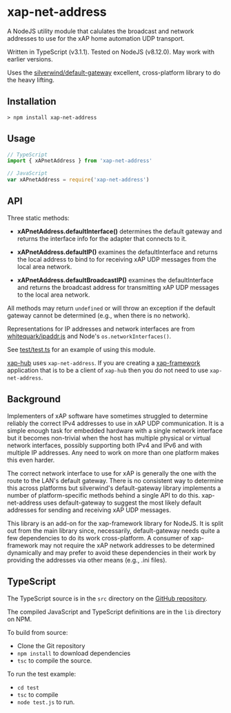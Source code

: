 # xap-net-address
A NodeJS utility module that calulates the broadcast and network addresses to use for the xAP home automation UDP transport.

Written in TypeScript (v3.1.1). Tested on NodeJS (v8.12.0). May work with earlier versions.

Uses the [silverwind/default-gateway](https://github.com/silverwind/default-gateway) excellent, cross-platform library to do the heavy lifting.

## Installation

```shell
> npm install xap-net-address
```

## Usage

```typescript
// TypeScript
import { xAPnetAddress } from 'xap-net-address'
```
```javascript
// JavaScript
var xAPnetAddress = require('xap-net-address')
```

## API
Three static methods:
* **xAPnetAddress.defaultInterface()**
determines the default gateway and returns the interface info for the adapter that connects to it.

* **xAPnetAddress.defaultIP()**
examines the defaultInterface and returns the local address to bind to for receiving xAP UDP messages from the local area network.

* **xAPnetAddress.defaultBroadcastIP()**
examines the defaultInterface and returns the broadcast address for transmitting xAP UDP messages to the local area network.

All methods may return `undefined` or will throw an exception if the default gateway cannot be determined (e.g., when there is no network).

Representations for IP addresses and network interfaces are from [whitequark/ipaddr.js](https://github.com/whitequark/ipaddr.js) and Node's `os.networkInterfaces()`.

See [test/test.ts](./test/test.ts) for an example of using this module.

[xap-hub](https://github.com/erspearson/xap-hub) uses `xap-net-address`.
If you are creating a [xap-framework](https://github.com/erspearson/xap-framework) application
that is to be a client of `xap-hub` then you do not need to use `xap-net-address`.

## Background
Implementers of xAP software have sometimes struggled to determine reliably the correct IPv4 addresses to use in xAP UDP communication.
It is a simple enough task for embedded hardware with a single network interface but it becomes non-trivial
when the host has multiple physical or virtual network interfaces,
possibly supporting both IPv4 and IPv6 and with multiple IP addresses.
Any need to work on more than one platform makes this even harder.

The correct network interface to use for xAP is generally the one with the route to the LAN's default gateway.
There is no consistent way to determine this across platforms but silverwind's default-gateway library implements a number of
platform-specific methods behind a single API to do this. xap-net-address uses default-gateway to suggest the most likely default addresses
for sending and receiving xAP UDP messages.

This library is an add-on for the xap-framework library for NodeJS.
It is split out from the main library since, necessarily, default-gateway
needs quite a few dependencies to do its work cross-platform.
A consumer of xap-framework may not require
the xAP network addresses to be determined dynamically and may prefer to avoid these dependencies
in their work by providing the addresses via other means (e.g., .ini files).

## TypeScript
The TypeScript source is in the `src` directory on the [GitHub repository](https://github.com/erspearson/xap-net-address).

The compiled JavaScript and TypeScript definitions are in the `lib` directory on NPM.

To build from source:
* Clone the Git repository
* `npm install` to download dependencies
* `tsc` to compile the source.

To run the test example:
* `cd test`
* `tsc` to compile
* `node test.js` to run.


